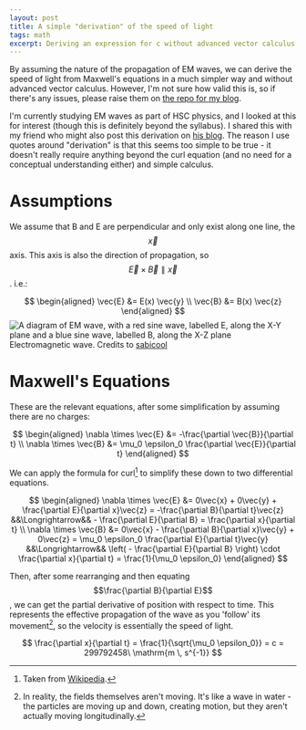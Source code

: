 ```yaml
---
layout: post
title: A simple "derivation" of the speed of light
tags: math
excerpt: Deriving an expression for c without advanced vector calculus
---
```


By assuming the nature of the propagation of EM waves, we can derive the speed of light from Maxwell's equations in a much simpler way and without advanced vector calculus. However, I'm not sure how valid this is, so if there's any issues, please raise them on [the repo for my blog][repo].

[repo]: https://github.com/ralismark/ralismark.github.io

<!--more-->

I'm currently studying EM waves as part of HSC physics, and I looked at this for interest (though this is definitely beyond the syllabus). I shared this with my friend who might also post this derivation on [his blog][sabicool]. The reason I use quotes around "derivation" is that this seems too simple to be true - it doesn't really require anything beyond the curl equation (and no need for a conceptual understanding either) and simple calculus.

[sabicool]: https://sabicool.github.io/

# Assumptions

We assume that B and E are perpendicular and only exist along one line, the $$\vec{x}$$ axis. This axis is also the direction of propagation, so $$\vec{E} \times \vec{B} \parallel \vec{x}$$. i.e.:

$$
\begin{aligned}
	\vec{E} &= E(x) \vec{y}
\\	\vec{B} &= B(x) \vec{z}
\end{aligned}
$$
![A diagram of EM wave, with a red sine wave, labelled E, along the X-Y plane and a blue sine wave, labelled B, along the X-Z plane](/render/build/em-wave.svg)
Electromagnetic wave. Credits to [sabicool]

# Maxwell's Equations

These are the relevant equations, after some simplification by assuming there are no charges:

$$
\begin{aligned}
	\nabla \times \vec{E} &= -\frac{\partial \vec{B}}{\partial t}
\\	\nabla \times \vec{B} &= \mu_0 \epsilon_0 \frac{\partial \vec{E}}{\partial t}
\end{aligned}
$$

We can apply the formula for curl[^2] to simplify these down to two differential equations.

[^2]: Taken from [Wikipedia][curl].

[curl]: https://en.wikipedia.org/wiki/Curl_(mathematics)

$$
\begin{aligned}
	\nabla \times \vec{E} &= 0\vec{x} + 0\vec{y} + \frac{\partial E}{\partial x}\vec{z} = -\frac{\partial B}{\partial t}\vec{z} 
	&&\Longrightarrow&& - \frac{\partial E}{\partial B} = \frac{\partial x}{\partial t}
\\	\nabla \times \vec{B} &= 0\vec{x} - \frac{\partial B}{\partial x}\vec{y} + 0\vec{z} = \mu_0 \epsilon_0 \frac{\partial E}{\partial t}\vec{y}
	&&\Longrightarrow&& \left( - \frac{\partial E}{\partial B} \right) \cdot \frac{\partial x}{\partial t} = \frac{1}{\mu_0 \epsilon_0}
\end{aligned}
$$

Then, after some rearranging and then equating $$\frac{\partial B}{\partial E}$$, we can get the partial derivative of position with respect to time. This represents the effective propagation of the wave as you 'follow' its movement[^3], so the velocity is essentially the speed of light.

[^3]: In reality, the fields themselves aren't moving. It's like a wave in water - the particles are moving up and down, creating motion, but they aren't actually moving longitudinally.

$$
\frac{\partial x}{\partial t} = \frac{1}{\sqrt{\mu_0 \epsilon_0}} = c = 299792458\ \mathrm{m \, s^{-1}}
$$

